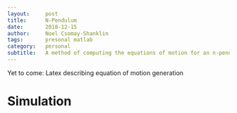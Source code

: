 ```yaml
---
layout:     post
title:      N-Pendulum
date:       2018-12-15 
author:     Noel Csomay-Shanklin
tags: 		presonal matlab
category:   personal
subtitle:   A method of computing the equations of motion for an n-pendulum
---
```

Yet to come: Latex describing equation of motion generation
# Simulation

<script src="https://cdn.jsdelivr.net/npm/publicalbum@latest/dist/pa-embed-player.min.js" async></script>
<div class="pa-embed-player" style="width:100%; height:480px; display:none;"
  data-link="https://photos.app.goo.gl/i3DJbgmBynJDL1dUA"
  data-title="N-Pendulum"
  data-description="3 new photos · Album by Noel C-S">
  <img data-src="https://lh3.googleusercontent.com/fIRRJ5KddIoyxoG1j0vCjW3BL6QRdSZxF4CnkuFC0536vyvSE7GkjsEib1J-UHws_67Mc_WdG2f9dFNCbSWcJnJaQZSOsRjbsAfLCOUBwD9MXtYdUBM43sEfhsYCp7eDUDT-Fa2WzQw=w1920-h1080" src="" alt="" />
  <img data-src="https://lh3.googleusercontent.com/x3GlCZ_HViRqI1Gb9yC25htlUlXcpqvCWcSTKqX7ExneKOJeCBIlt_-5rGA0gAxlfLEPak2-8eM6mkjBlH7LxtlqREQUjbGQagHwOXoVJNLRu4CRvjsb-_8PdO1pMXGKk7nS-3CRhCQ=w1920-h1080" src="" alt="" />
  <img data-src="https://lh3.googleusercontent.com/wO9QVrXmGOMnw3PYh-Qu6VU964xvFFSuDHrarKDCrlDl5uR8KGdFNXNSkKc0hru6I3NVsUl9_JDP8G6QvMlUHRHXhnjKRb-R3KLnhMs8Fhl_bsFM4_WViYR9J2fRlAz0Oxj-NPwGKms=w1920-h1080" src="" alt="" />
</div>

